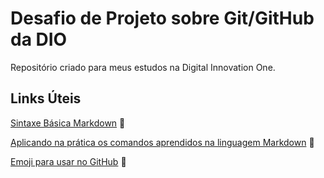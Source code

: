 # Desafio de Projeto sobre Git/GitHub da DIO
Repositório criado para meus estudos na Digital Innovation One.

## Links Úteis
[Sintaxe Básica Markdown](https://www.markdownguide.org/basic-syntax/) :triangular_flag_on_post:

[Aplicando na prática os comandos aprendidos na linguagem Markdown](https://github.com/JosephDaCosta/Markdown) :construction:

[Emoji para usar no GitHub](https://gist.github.com/rxaviers/7360908) :page_with_curl:


